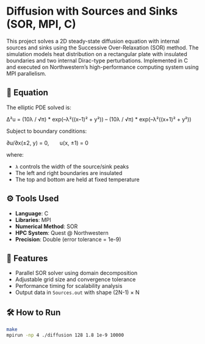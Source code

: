 # Diffusion with Sources and Sinks (SOR, MPI, C)

This project solves a 2D steady-state diffusion equation with internal sources and sinks using the Successive Over-Relaxation (SOR) method. The simulation models heat distribution on a rectangular plate with insulated boundaries and two internal Dirac-type perturbations. Implemented in C and executed on Northwestern’s high-performance computing system using MPI parallelism.

## 🔬 Equation

The elliptic PDE solved is:

Δ²u = (10λ / √π) * exp(–λ²((x–1)² + y²)) – (10λ / √π) * exp(–λ²((x+1)² + y²))

Subject to boundary conditions:

∂u/∂x(±2, y) = 0,  u(x, ±1) = 0

where:
- `λ` controls the width of the source/sink peaks
- The left and right boundaries are insulated
- The top and bottom are held at fixed temperature

## ⚙️ Tools Used
- **Language**: C
- **Libraries**: MPI
- **Numerical Method**: SOR
- **HPC System**: Quest @ Northwestern
- **Precision**: Double (error tolerance = 1e-9)

## 🚀 Features
- Parallel SOR solver using domain decomposition
- Adjustable grid size and convergence tolerance
- Performance timing for scalability analysis
- Output data in `Sources.out` with shape (2N-1) × N

## 🛠️ How to Run

```bash
make
mpirun -np 4 ./diffusion 128 1.8 1e-9 10000
